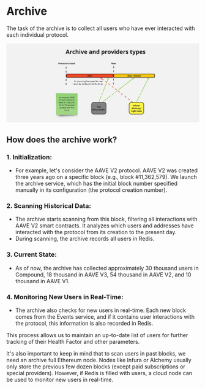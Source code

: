 # Archive

The task of the archive is to collect all users who have ever interacted with each individual protocol.

![Archive And Provider Types](../images/archiveAndProviderTypes.jpg)

## How does the archive work?

### 1. Initialization:

- For example, let's consider the AAVE V2 protocol. AAVE V2 was created three years ago on a specific block (e.g., block #11,362,579). We launch the archive service, which has the initial block number specified manually in its configuration (the protocol creation number).

### 2. Scanning Historical Data:

- The archive starts scanning from this block, filtering all interactions with AAVE V2 smart contracts. It analyzes which users and addresses have interacted with the protocol from its creation to the present day.
- During scanning, the archive records all users in Redis.

### 3. Current State:

- As of now, the archive has collected approximately 30 thousand users in Compound, 18 thousand in AAVE V3, 54 thousand in AAVE V2, and 10 thousand in AAVE V1.

### 4. Monitoring New Users in Real-Time:

- The archive also checks for new users in real-time. Each new block comes from the Events service, and if it contains user interactions with the protocol, this information is also recorded in Redis.

This process allows us to maintain an up-to-date list of users for further tracking of their Health Factor and other parameters.

It's also important to keep in mind that to scan users in past blocks, we need an archive full Ethereum node. Nodes like Infura or Alchemy usually only store the previous few dozen blocks (except paid subscriptions or special providers). However, if Redis is filled with users, a cloud node can be used to monitor new users in real-time.
